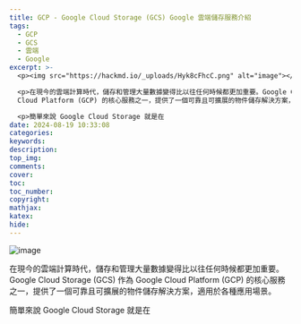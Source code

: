 ```yaml
---
title: GCP - Google Cloud Storage (GCS) Google 雲端儲存服務介紹
tags:
  - GCP
  - GCS
  - 雲端
  - Google
excerpt: >-
  <p><img src="https://hackmd.io/_uploads/Hyk8cFhcC.png" alt="image"></p>

  <p>在現今的雲端計算時代，儲存和管理大量數據變得比以往任何時候都更加重要。Google Cloud Storage (GCS) 作為 Google
  Cloud Platform (GCP) 的核心服務之一，提供了一個可靠且可擴展的物件儲存解決方案，適用於各種應用場景。</p>

  <p>簡單來說 Google Cloud Storage 就是在
date: 2024-08-19 10:33:08
categories:
keywords:
description:
top_img:
comments:
cover:
toc:
toc_number:
copyright:
mathjax:
katex:
hide:
---
```


![image](https://hackmd.io/_uploads/Hyk8cFhcC.png)

在現今的雲端計算時代，儲存和管理大量數據變得比以往任何時候都更加重要。Google Cloud Storage (GCS) 作為 Google Cloud Platform (GCP) 的核心服務之一，提供了一個可靠且可擴展的物件儲存解決方案，適用於各種應用場景。

簡單來說 Google Cloud Storage 就是在
<!-- more -->
